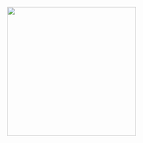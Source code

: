 <p align="center">
  <!-- Framed Image with Star Cutout -->
  <img src="https://chat.openai.com/mnt/data/framed_characters.png" width="300px"><br>
